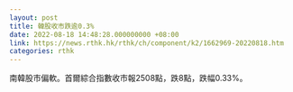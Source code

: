 ```yaml
---
layout: post
title: 韓股收市跌逾0.3%
date: 2022-08-18 14:48:28.000000000 +08:00
link: https://news.rthk.hk/rthk/ch/component/k2/1662969-20220818.htm
categories: rthk
---
```


南韓股市偏軟。首爾綜合指數收市報2508點，跌8點，跌幅0.33%。
